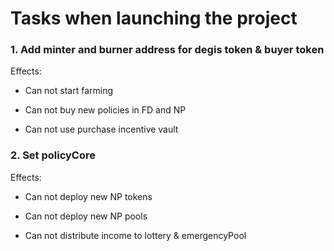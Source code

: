 # Tasks when launching the project

### 1. Add minter and burner address for degis token & buyer token

Effects:

- Can not start farming

- Can not buy new policies in FD and NP

- Can not use purchase incentive vault

### 2. Set policyCore

Effects:

- Can not deploy new NP tokens

- Can not deploy new NP pools

- Can not distribute income to lottery & emergencyPool

